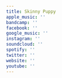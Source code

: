 ```yaml
---
title: Skinny Puppy
apple_music: ''
bandcamp: ''
facebook: ''
google_music: ''
instagram: ''
soundcloud: ''
spotify: ''
twitter: ''
website: ''
youtube: ''
---
```

